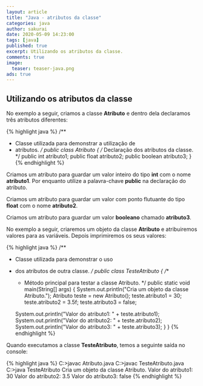 ```yaml
---
layout: article
title: "Java - atributos da classe"
categories: java
author: sakurai
date: 2020-05-09 14:23:00
tags: [java]
published: true
excerpt: Utilizando os atributos da classe.
comments: true
image:
  teaser: teaser-java.png
ads: true
---
```


## Utilizando os atributos da classe

No exemplo a seguir, criamos a classe **Atributo** e dentro dela declaramos três atributos diferentes:

{% highlight java %}
/**
 * Classe utilizada para demonstrar a utilização de
 * atributos.
 */
public class Atributo {
  /* Declaração dos atributos da classe. */
  public int atributo1;
  public float atributo2;
  public boolean atributo3;
}
{% endhighlight %}

Criamos um atributo para guardar um valor inteiro do tipo **int** com o nome **atributo1**. Por enquanto utilize a palavra-chave **public** na declaração do atributo.

Criamos um atributo para guardar um valor com ponto flutuante do tipo **float** com o nome **atributo2**.

Criamos um atributo para guardar um valor **booleano** chamado **atributo3**.

No exemplo a seguir, criaremos um objeto da classe **Atributo** e atribuiremos valores para as variáveis. Depois imprimiremos os seus valores:

{% highlight java %}
/**
 * Classe utilizada para demonstrar o uso
 * dos atributos de outra classe.
 */
public class TesteAtributo {
  /**
   * Método principal para testar a classe Atributo.
   */
  public static void main(String[] args) {
    System.out.println("Cria um objeto da classe Atributo.");
    Atributo teste = new Atributo();
    teste.atributo1 = 30;
    teste.atributo2 = 3.5f;
    teste.atributo3 = false;

    System.out.println("Valor do atributo1: " + teste.atributo1);
    System.out.println("Valor do atributo2: " + teste.atributo2);
    System.out.println("Valor do atributo3: " + teste.atributo3);
  }
}
{% endhighlight %}

Quando executamos a classe **TesteAtributo**, temos a seguinte saída no console:

{% highlight java %}
C:\>javac Atributo.java
C:\>javac TesteAtributo.java
C:\>java TesteAtributo
Cria um objeto da classe Atributo.
Valor do atributo1: 30
Valor do atributo2: 3.5
Valor do atributo3: false
{% endhighlight %}